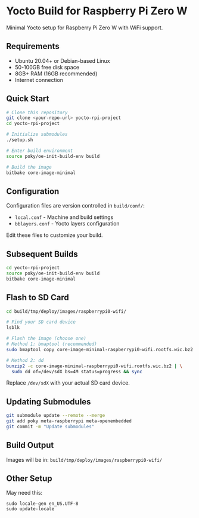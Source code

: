 # Yocto Build for Raspberry Pi Zero W

Minimal Yocto setup for Raspberry Pi Zero W with WiFi support.

## Requirements

- Ubuntu 20.04+ or Debian-based Linux
- 50-100GB free disk space
- 8GB+ RAM (16GB recommended)
- Internet connection

## Quick Start
```bash
# Clone this repository
git clone <your-repo-url> yocto-rpi-project
cd yocto-rpi-project

# Initialize submodules
./setup.sh

# Enter build environment
source poky/oe-init-build-env build

# Build the image
bitbake core-image-minimal
```

## Configuration

Configuration files are version controlled in `build/conf/`:
- `local.conf` - Machine and build settings
- `bblayers.conf` - Yocto layers configuration

Edit these files to customize your build.

## Subsequent Builds
```bash
cd yocto-rpi-project
source poky/oe-init-build-env build
bitbake core-image-minimal
```

## Flash to SD Card
```bash
cd build/tmp/deploy/images/raspberrypi0-wifi/

# Find your SD card device
lsblk

# Flash the image (choose one)
# Method 1: bmaptool (recommended)
sudo bmaptool copy core-image-minimal-raspberrypi0-wifi.rootfs.wic.bz2 /dev/sdX

# Method 2: dd
bunzip2 -c core-image-minimal-raspberrypi0-wifi.rootfs.wic.bz2 | \
  sudo dd of=/dev/sdX bs=4M status=progress && sync
```

Replace `/dev/sdX` with your actual SD card device.

## Updating Submodules
```bash
git submodule update --remote --merge
git add poky meta-raspberrypi meta-openembedded
git commit -m "Update submodules"
```

## Build Output

Images will be in: `build/tmp/deploy/images/raspberrypi0-wifi/`



## Other Setup

May need this:

```
sudo locale-gen en_US.UTF-8
sudo update-locale
```
